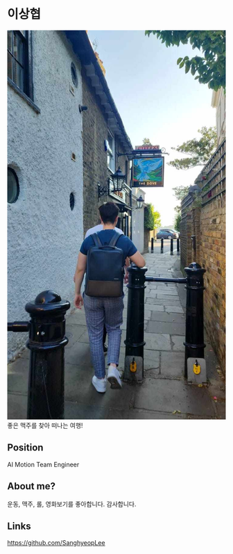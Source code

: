 # 이상협

![메인 이미지](/assets/motion/sh1.jpg)
좋은 맥주를 찾아 떠나는 여행!

## Position

AI Motion Team Engineer

## About me?

운동, 맥주, 롤, 영화보기를 좋아합니다. 감사합니다.

## Links

https://github.com/SanghyeopLee



